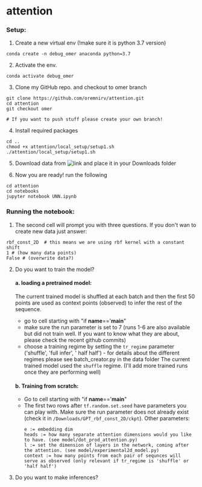 # attention

### Setup: 
1. Create a new virtual env (!make sure it is python 3.7 version)
```angular2html
conda create -n debug_omer anaconda python=3.7
```

2. Activate the env. 
```angular2html
conda activate debug_omer
```

3. Clone my GitHub repo. and checkout to omer branch
```angular2html
git clone https://github.com/oremnirv/attention.git
cd attention
git checkout omer

# If you want to push stuff please create your own branch!

```

4. Install required packages 
```angular2html
cd ..
chmod +x attention/local_setup/setup1.sh
./attention/local_setup/setup1.sh
```

5. Download data from ![link](https://universityofcambridgecloud-my.sharepoint.com/:f:/g/personal/on234_cam_ac_uk/ElcsER18Eb1OlZpzjihaAUkB_hiJVxsDuhyaxITNsHq2YQ?e=uKCgyz) and place it in your Downloads folder


6. Now you are ready! run the following
```angular2html
cd attention 
cd notebooks
jupyter notebook UNN.ipynb

```

### Running the notebook:

1. The second cell will prompt you with three questions. 
If you don't wan to create new data just answer:
```
rbf_const_2D  # this means we are using rbf kernel with a constant shift
1 # (how many data points)
False # (overwrite data?)   
```

2. Do you want to train the model? 
    #### a. loading a pretrained model: 
      
   The current trained model is shuffled at each batch and then the first 50
   points are used as context points (observed) to infer the rest of the sequence. 
      - go to cell starting with "if __name__=='__main__"
      - make sure the run parameter is set to 7 (runs 1-6 are also available but did not train well. If you want to know what they are about, please check the recent github commits)
      - choose a training regime by setting the ```tr_regime``` parameter ('shuffle', 'full infer', ' half half') - for details about the different regimes please see batch_creator.py in the data folder
        The current trained model used the ```shuffle``` regime. (I'll add more trained runs once they are performing well)
        
    #### b. Training from scratch:
   
      - Go to cell starting with "if __name__=='__main__"
      - The first two rows after ``tf.random.set.seed`` have parameters you can play with.
        Make sure the run parameter does not already exist (check it in ```/Downloads/GPT_rbf_const_2D/ckpt```).
        Other parameters: 
        ```
        e := embedding dim
        heads := how many separate attention dimensions would you like to have. (see model/dot_prod_attention.py)
        l := set the dimension of layers in the network, coming after the attention. (see model/experimental2d_model.py)
        context := how many points from each pair of sequnces will serve as observed (only relevant if tr_regime is 'shuffle' or 'half half')
        ```
        

3. Do you want to make inferences? 
